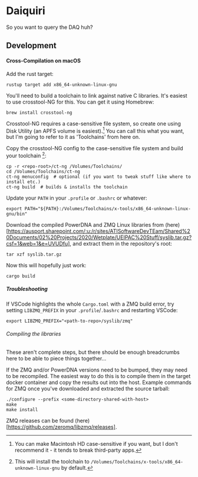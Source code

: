 Daiquiri
========

So you want to query the DAQ huh?


Development
-----------

#### Cross-Compilation on macOS ####

Add the rust target:

```shell script
rustup target add x86_64-unknown-linux-gnu
```

You'll need to build a toolchain to link against native C libraries. It's easiest to use
crosstool-NG for this. You can get it using Homebrew:

```shell script
brew install crosstool-ng
```

Crosstool-NG requires a case-sensitive file system, so create one using Disk Utility (an APFS
volume is easiest).[^1] You can call this what you want, but I'm going to refer to it as
'Toolchains' from here on.

Copy the crosstool-NG config to the case-sensitive file system and build your toolchain [^2]:
```shell script
cp -r <repo-root>/ct-ng /Volumes/Toolchains/
cd /Volumes/Toolchains/ct-ng
ct-ng menuconfig  # optional (if you want to tweak stuff like where to install etc.)
ct-ng build  # builds & installs the toolchain
```

Update your `PATH` in your `.profile` or `.bashrc` or whatever:
```shell script
export PATH="${PATH}:/Volumes/Toolchains/x-tools/x86_64-unknown-linux-gnu/bin"
```

Download the compiled PowerDNA and ZMQ Linux libraries from (here)[https://ausport.sharepoint.com/:u:/r/sites/ATISoftwareDevTEam/Shared%20Documents/02%20Projects/2020/Wetplate/UEIPAC%20Stuff/syslib.tar.gz?csf=1&web=1&e=UVUDfu],
and extract them in the repository's root:
```shell script
tar xzf syslib.tar.gz
```

Now this will hopefully just work:
```shell script
cargo build
```

##### Troubleshooting #####

If VSCode highlights the whole `Cargo.toml` with a ZMQ build error, try setting
`LIBZMQ_PREFIX` in your `.profile`/`.bashrc` and restarting VSCode:
```shell script
export LIBZMQ_PREFIX="<path-to-repo>/syslib/zmq"
```

###### Compiling the libraries ######

These aren't complete steps, but there should be enough breadcrumbs here to be able to piece
things together...

If the ZMQ and/or PowerDNA versions need to be bumped, they may need to be recompiled. The
easiest way to do this is to compile them in the target docker container and copy the results
out into the host. Example commands for ZMQ once you've downloaded and extracted the source
tarball:

```shell script
./configure --prefix <some-directory-shared-with-host>
make
make install
```

ZMQ releases can be found (here)[https://github.com/zeromq/libzmq/releases].


[^1]: You can make Macintosh HD case-sensitive if you want, but I don't recommend it - it
tends to break third-party apps.

[^2]: This will install the toolchain to
`/Volumes/Toolchains/x-tools/x86_64-unknown-linux-gnu` by default.
